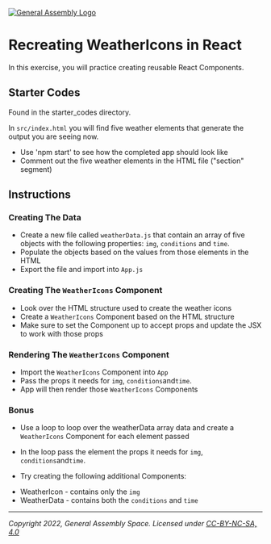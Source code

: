 [![General Assembly Logo](https://ga-dash.s3.amazonaws.com/production/assets/logo-9f88ae6c9c3871690e33280fcf557f33.png)](https://generalassemb.ly)

# Recreating WeatherIcons in React

In this exercise, you will practice creating reusable React Components.

## Starter Codes

Found in the starter_codes directory.

In `src/index.html` you will find five weather elements that generate the output you are seeing now.

- Use 'npm start' to see how the completed app should look like
- Comment out the five weather elements in the HTML file ("section" segment)

## Instructions

### Creating The Data

- Create a new file called `weatherData.js` that contain an array of five objects with the following properties: `img`, `conditions` and `time`.
- Populate the objects based on the values from those elements in the HTML
- Export the file and import into `App.js`

### Creating The `WeatherIcons` Component

- Look over the HTML structure used to create the weather icons
- Create a `WeatherIcons` Component based on the HTML structure
- Make sure to set the Component up to accept props and update the JSX to work with those props

### Rendering The `WeatherIcons` Component

- Import the `WeatherIcons` Component into `App`
- Pass the props it needs for `img`, `conditions`and`time`.
- App will then render those `WeatherIcons` Components

### Bonus

- Use a loop to loop over the weatherData array data and create a `WeatherIcons` Component for each element passed
- In the loop pass the element the props it needs for `img`, `conditions`and`time`.

- Try creating the following additional Components:

* WeatherIcon - contains only the `img`
* WeatherData - contains both the `conditions` and `time`

---

_Copyright 2022, General Assembly Space. Licensed under [CC-BY-NC-SA, 4.0](https://creativecommons.org/licenses/by-nc-sa/4.0/)_
